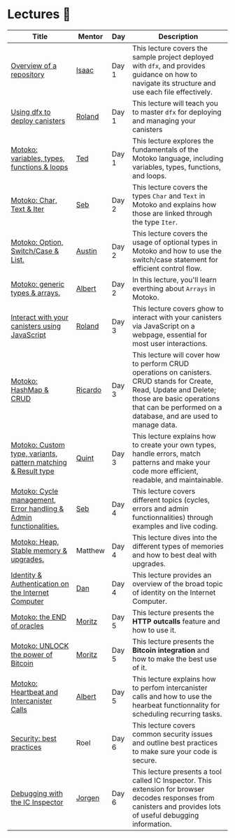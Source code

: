 # Lectures 🍿
| Title | Mentor | Day  | Description |
|-----------------|-----------------|-----------------|-----------------|
|  <a href="https://youtu.be/wHLprUTVPPA" target="_blank"> Overview of a repository </a> | <a href="https://twitter.com/IsaacValadez55" target="_blank"> Isaac  </a> | Day 1  | This lecture covers the sample project deployed with `dfx`, and provides guidance on how to navigate its structure and use each file effectively.
|  <a href="https://www.youtube.com/watch?v=wtKpMjzOLvQ" target="_blank"> Using dfx to deploy canisters  </a> | <a href="https://twitter.com/samlinux" target="_blank"> Roland </a>  | Day 1 | This lecture will teach you to master `dfx` for deploying and managing your canisters
|  <a href="https://www.youtube.com/watch?v=E3KGcXogeKs" target="_blank"> Motoko: variables, types, functions & loops </a> | <a href="https://twitter.com/tedreinhardt" target="_blank"> Ted </a>  | Day 1 |This lecture explores the fundamentals of the Motoko language, including variables, types, functions, and loops.
|  <a href="https://www.youtube.com/watch?v=l-NITyRki_s" target="_blank"> Motoko: Char, Text & Iter </a> | <a href="https://twitter.com/seb_icp" target="_blank"> Seb </a> | Day 2 | This lecture covers the types `Char` and `Text` in Motoko and explains how those are linked through the type `Iter`.
|  <a href="https://youtu.be/QfOgBEwHoNs" target="_blank"> Motoko: Option, Switch/Case & List. </a> | <a href="https://twitter.com/afat" target="_blank"> Austin </a> | Day 2 | This lecture covers the usage of optional types in Motoko and how to use the switch/case statement for efficient control flow.
|  <a href="https://www.youtube.com/watch?v=AS2JOhYWfEI" target="_blank"> Motoko: generic types & arrays. </a> | <a href="https://twitter.com/icypee123" target="_blank"> Albert </a> | Day 2 | In this lecture, you'll learn everthing about `Arrays` in Motoko.
|  <a href="https://youtu.be/LRGGyvGnT18" target="_blank"> Interact with your canisters using JavaScript </a> | <a href="ttps://twitter.com/samlinux" target="_blank"> Roland </a> | Day  3 | This lecture covers ghow to interact with your canisters via JavaScript on a webpage, essential for most user interactions.
|  <a href="https://www.youtube.com/watch?v=jMmex4Sxhqg" target="_blank"> Motoko: HashMap & CRUD </a> | <a href="https://twitter.com/CapuzR" target="_blank"> Ricardo </a> | Day 3 | This lecture will cover how to perform CRUD operations on canisters. CRUD stands for Create, Read, Update and Delete; those are basic operations that can be performed on a database, and are used to manage data.
|  <a href="https://www.youtube.com/watch?v=oVI6r8pr8rE" target="_blank"> Motoko: Custom type, variants, pattern matching & Result type </a> | <a href="https://twitter.com/q_uint8" target="_blank"> Quint </a> | Day  3 |  This lecture explains how to create your own types, handle errors, match patterns and make your code more efficient, readable, and maintainable.
|  <a href="https://www.youtube.com/watch?v=TxhjkuLCiDM" target="_blank"> Motoko: Cycle management, Error handling & Admin functionalities. </a> | <a href="ttps://twitter.com/seb_icp^" target="_blank"> Seb </a> | Day 4 | This lecture covers different topics (cycles, errors and admin functionnalities) through examples and live coding.
|  <a href="https://youtu.be/LRGGyvGnT18" target="_blank"> Motoko: Heap, Stable memory & upgrades. </a> | Matthew | Day 4 | This lecture dives into the different types of memories and how to best deal with upgrades.
|  <a href="https://youtu.be/LRGGyvGnT18" target="_blank"> Identity & Authentication on the Internet Computer </a> | <a href="ttps://twitter.com//danostrovsky" target="_blank"> Dan </a> | Day 4 | This lecture provides an overview of the broad topic of identity on the Internet Computer.   
|  <a href="https://youtu.be/eKD5Ug6fXIw" target="_blank"> Motoko: the END of oracles </a> | <a href="https://twitter.com/cryptoschindler" target="_blank"> Moritz </a> | Day 5 | This lecture presents the **HTTP outcalls** feature and how to use it.
|  <a href="https://youtu.be/IWWcnPj1Dfo" target="_blank"> Motoko: UNLOCK the power of Bitcoin </a> | <a href="https://twitter.com/cryptoschindler" target="_blank"> Moritz </a> | Day 5 | This lecture presents the **Bitcoin integration** and how to make the best use of it.
|  <a href="https://youtu.be/tyxpMhrTCck" target="_blank"> Motoko: Heartbeat and Intercanister Calls </a> | <a href="https://twitter.com/icypee123" target="_blank"> Albert </a> | Day 5| This lecture explains how to perfom intercanister calls and how to use the hearbeat functionnality for scheduling recurring tasks.
|  <a href="https://youtu.be/S5imKfzuRck" target="_blank">  Security: best practices </a> | Roel  | Day 6 | This lecture covers common security issues and outline best practices to make sure your code is secure.
|  <a href="https://youtu.be/iBaLmHiTrOQ" target="_blank">  Debugging with the IC Inspector </a> | <a href="https://twitter.com/Jorgenbuilder" target="_blank"> Jorgen | Day 6 | This lecture presents a tool called IC Inspector. This extension for browser decodes responses from canisters and provides lots of useful debugging information.

